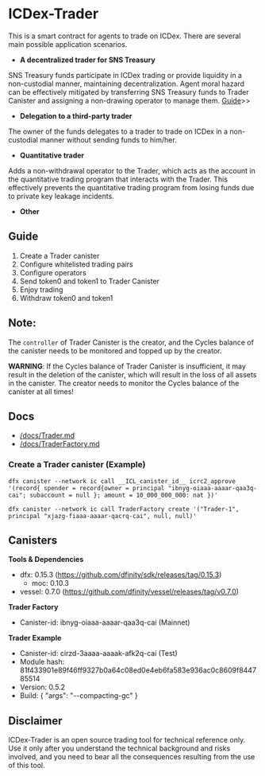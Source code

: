 # ICDex-Trader

This is a smart contract for agents to trade on ICDex. There are several main possible application scenarios.

- **A decentralized trader for SNS Treasury**

SNS Treasury funds participate in ICDex trading or provide liquidity in a non-custodial manner, maintaining decentralization. Agent moral hazard can be effectively mitigated by transferring SNS Treasury funds to Trader Canister and assigning a non-drawing operator to manage them. 
[Guide](./docs/Guide_for_SNS_treasury.md)>>

- **Delegation to a third-party trader**

The owner of the funds delegates to a trader to trade on ICDex in a non-custodial manner without sending funds to him/her.

- **Quantitative trader**

Adds a non-withdrawal operator to the Trader, which acts as the account in the quantitative trading program that interacts with the Trader. This effectively prevents the quantitative trading program from losing funds due to private key leakage incidents.

- **Other**

## Guide

1. Create a Trader canister
2. Configure whitelisted trading pairs
3. Configure operators
4. Send token0 and token1 to Trader Canister
5. Enjoy trading
6. Withdraw token0 and token1

## Note:

The `controller` of Trader Canister is the creator, and the Cycles balance of the canister needs to be monitored and topped up by the creator.

**WARNING**: If the Cycles balance of Trader Canister is insufficient, it may result in the deletion of the canister, which will result in the loss of all assets in the canister. The creator needs to monitor the Cycles balance of the canister at all times!

## Docs

- [/docs/Trader.md](./docs/Trader.md)
- [/docs/TraderFactory.md](./docs/TraderFactory.md)

### Create a Trader canister (Example)
```
dfx canister --network ic call __ICL_canister_id__ icrc2_approve '(record{ spender = record{owner = principal "ibnyg-oiaaa-aaaar-qaa3q-cai"; subaccount = null }; amount = 10_000_000_000: nat })'

dfx canister --network ic call TraderFactory create '("Trader-1", principal "xjazg-fiaaa-aaaar-qacrq-cai", null, null)'
```

## Canisters

**Tools & Dependencies**

- dfx: 0.15.3 (https://github.com/dfinity/sdk/releases/tag/0.15.3)
    - moc: 0.10.3 
- vessel: 0.7.0 (https://github.com/dfinity/vessel/releases/tag/v0.7.0)

**Trader Factory**

- Canister-id: ibnyg-oiaaa-aaaar-qaa3q-cai (Mainnet)

**Trader Example**

- Canister-id: cirzd-3aaaa-aaaak-afk2q-cai (Test)
- Module hash: 81f433901e89f46ff9327b0a64c08ed0e4eb6fa583e936ac0c8609f844785514
- Version: 0.5.2
- Build: {
    "args": "--compacting-gc"
}

## Disclaimer

ICDex-Trader is an open source trading tool for technical reference only. Use it only after you understand the technical background and risks involved, and you need to bear all the consequences resulting from the use of this tool.